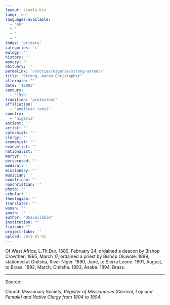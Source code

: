 ```yaml
---
layout: single-bio
lang: 'en'
languages-available:
  - 'en'
  - ' '
  - ' '
  - ' '
index: 'primary'
categories: 's'
eulogy: ''
history: ''
memory: ''
obituary: ''
permalink: '/stories/nigeria/strong-aaronc/'
title: "Strong, Aaron Christopher"
alternate: ""
date: '1800s'
century:
  - '19th'
tradition: 'protestant'
affiliation:
  - 'anglican (cms)'
country:
  - 'nigeria'
ancient: ''
artist: ''
catechist: ''
clergy: ''
ecumenist: ''
evangelist: ''
nationalist: ''
martyr: ''
persecuted: ''
medical: ''
missionary: ''
musician: ''
nonafrican: ''
nonchristian: ''
photo: ''
scholar: ''
theologian: ''
translator: ''
women: ''
youth: ''
author: "Unavailable"
institution: ""
liaison: ""
project-luke: ''
upload: 2011-01-01
---
```




Of West Africa.  L.Th.Dur.  1889, February 24, ordained a deacon by Bishop Crowther; 1895, March 17, ordained a priest by Bishop Oluwole.  1889, stationed at Onitsha, River Niger.  1890, June, to Sierra Leone.  1891, August, to Brass.  1892, March, Onitsha.  1893, Asaba.  1894, Brass.

---

Source:

Church Missionary Society, *Register of Missionaries (Clerical, Lay and Female) and Native Clergy from 1804 to 1904*.